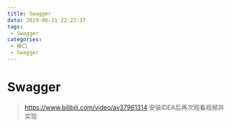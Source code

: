 ```yaml
---
title: Swagger
data: 2019-06-11 ‏‎‏‎22:23:37
tags: 
 - Swagger
categories:
 - 接口
 - ‏‎Swagger
---
```


# Swagger

> https://www.bilibili.com/video/av37961314
安装IDEA后再次观看视频并实现
